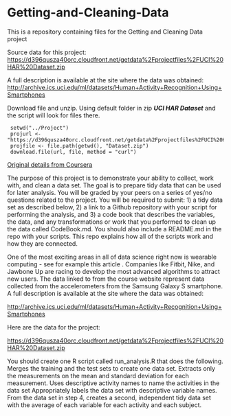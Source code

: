 # Getting-and-Cleaning-Data
This is a repository containing files for the Getting and Cleaning Data project

 Source data for this project:  https://d396qusza40orc.cloudfront.net/getdata%2Fprojectfiles%2FUCI%20HAR%20Dataset.zip 

A full description is available at the site where the data was obtained:
  http://archive.ics.uci.edu/ml/datasets/Human+Activity+Recognition+Using+Smartphones 

Download file and unzip. Using default folder in zip **_UCI HAR Dataset_** and the script will look for files there.

     setwd("../Project")
     projurl <- "https://d396qusza40orc.cloudfront.net/getdata%2Fprojectfiles%2FUCI%20HAR%20Dataset.zip"
     projfile <- file.path(getwd(), "Dataset.zip")
     download.file(url, file, method = "curl")

[Original details from Coursera](https://class.coursera.org/getdata-012/human_grading/view/courses/973499/assessments/3/submissions)

The purpose of this project is to demonstrate your ability to collect, work with, and clean a data set. The goal is to prepare tidy data that can be used for later analysis. You will be graded by your peers on a series of yes/no questions related to the project. You will be required to submit: 1) a tidy data set as described below, 2) a link to a Github repository with your script for performing the analysis, and 3) a code book that describes the variables, the data, and any transformations or work that you performed to clean up the data called CodeBook.md. You should also include a README.md in the repo with your scripts. This repo explains how all of the scripts work and how they are connected.  

One of the most exciting areas in all of data science right now is wearable computing - see for example this article . Companies like Fitbit, Nike, and Jawbone Up are racing to develop the most advanced algorithms to attract new users. The data linked to from the course website represent data collected from the accelerometers from the Samsung Galaxy S smartphone. A full description is available at the site where the data was obtained: 

http://archive.ics.uci.edu/ml/datasets/Human+Activity+Recognition+Using+Smartphones 

Here are the data for the project: 

https://d396qusza40orc.cloudfront.net/getdata%2Fprojectfiles%2FUCI%20HAR%20Dataset.zip 

 You should create one R script called run_analysis.R that does the following. 
Merges the training and the test sets to create one data set.
Extracts only the measurements on the mean and standard deviation for each measurement. 
Uses descriptive activity names to name the activities in the data set
Appropriately labels the data set with descriptive variable names. 
From the data set in step 4, creates a second, independent tidy data set with the average of each variable for each activity and each subject.
